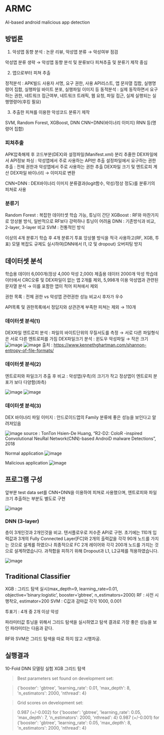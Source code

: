 # ARMC
AI-based android malicious app detection

## 방법론
1. 악성앱 동향 분석 : 논문 리뷰, 악성앱 분류 → 악성여부 점검

악성앱 분류 생략 → 악성앱 동향 분석 및 분류보다 피쳐추출 및 분류기 제작 중심

2. 앱으로부터 피쳐 추출

정적분석 : APK빌드 사용자 서명, 요구 권한, 사용 API리스트, 앱 문자열 집합, 실행명령어 집합, 실행파일 바이트 분포, 실행파일 이미지 등
동적분석 : 실제 동작하면서 요구하는 권한, 네트워크 접근여부, 네트워크 트래픽, 웹 요청, 파일 접근, 실제 실행되는 실행명령어(후킹 필요)

3. 추출한 피쳐를 이용한 악성코드 분류기 제작

SVM, Random Forest, XGBoost, DNN
CNN+DNN(바이너리 이미지)
RNN 등(명령어 집합)

### 피쳐추출

APK압축해제 후 코드부분(DEX)와 설정파일(Manifest.xml) 분리
추줄한 DEX파일에서 API정보 파싱 : 악성앱에서 주로 사용하는 API만 추출
설정파일에서 요구하는 권한 추출 : 전체 권한과 악성앱에서 주로 사용하는 권한 추출
DEX파일 크기 및 엔트로피 계산
DEX파일 바이너리 → 이미지로 변환

CNN+DNN : DEX바이너리 이미지 분류결과(logit함수, 악성/정상 정도)를 분류기의 피쳐로 사용

### 분류기

Random Forest : 복잡한 데이터셋 학습 가능, 튜닝이 간단
XGBoost : RF와 마찬가지로 앙상블 방식, 일반적으로 RF보다 강력하나 튜닝이 어려움
DNN : 기존방식과 비교, 2-layer, 3-layer 비교
SVM : 전통적인 방식

이상의 4개 분류기 학습 후 4개 분류기 투표
앙상블 방식을 적극 사용하고(RF, XGB, 투표) 모델 복잡도 규제도 실시하여(DNN에서 l1, l2 및 dropout) 오버피팅 방지

## 데이터셋 분석

학습용 데이터 6,000개(정상 4,000 악성 2,000) 제출용 데이터 2000개
악성 학습데이터에서 CRC오류 및 DEX파일이 없는 앱 2개를 제외, 5,998개 이용
악성앱과 관련된 문자열 분석 → 이를 포함한 앱이 적어 피쳐에서 제외


권한 목록 : 전체 권한 vs 악성앱 관련권한 성능 비교시 후자가 우수

API목록 및 권한목록에서 정답지와 상관관계 부족한 피쳐는 제외 → 110개

### 데이터셋 분석(1)
DEX파일 엔트로피 분석 : 파일의 바이트단위의 무질서도를 측정 → 서로 다른 파일형식은 서로 다른 엔트로피를 가짐 
DEX파일크기 분석 : 윈도우 악성파일 → 작은 크기
![image](https://user-images.githubusercontent.com/119989103/206964763-4c508291-7d24-4bf4-a76f-9dbba226001f.png)
![image](https://user-images.githubusercontent.com/119989103/206964775-7704c604-79ac-46de-91c0-94504eea2aef.png)
출처 : https://www.kennethghartman.com/shannon-entropy-of-file-formats/

### 데이터셋 분석(2)
엔트로피와 파일크기 추출 후 비교 : 악성앱(우측)의 크기가 작고 정상앱이 엔트로피 분포가 보다 다양함(좌측)

![image](https://user-images.githubusercontent.com/119989103/206964901-426ea56c-7ddf-48d2-9ddd-26820ede6cf5.png)
![image](https://user-images.githubusercontent.com/119989103/206964911-091f794f-0cc8-454d-996d-9de6cf08dcf0.png)

### 데이터셋 분석(3)
DEX 바이너리 파일 이미지 : 안드로이드앱의 Family 분류에 좋은 성능을 보인다고 알려져있음

![image](https://user-images.githubusercontent.com/119989103/206964974-a2090e2d-398e-43dc-b7dd-9d364fdefd05.png)
source : TonTon Hsien-De Huang, “R2-D2: ColoR -inspired Convolutional NeuRal Network(CNN)-based AndroiD malware Detections”, 2018

Normal application
![image](https://user-images.githubusercontent.com/119989103/206964985-895d84e7-b84d-4d2e-b27e-bafa80343ef8.png)

Malicious application
![image](https://user-images.githubusercontent.com/119989103/206964997-c9df431a-594c-4a92-b5c3-e3d1ae120961.png)

## 프로그램 구성
앞부분 test data set를 CNN+DNN을 이용하여 피쳐로 사용했으며,  엔트로피와 파일크기 추출하는 부분도 별도로 구현

![image](https://user-images.githubusercontent.com/119989103/206965139-6f6b929c-a6ba-452a-9a5b-3691f5b428c7.png)

### DNN (3-layer)
층이 3개인것과 2개인것을 비교.
텐서플로우로 저수준 API로 구현. 
초기에는 110개 입력값과 3개의 Fully Connected Layer[FC]와 2개의 출력값을  각각 90개 노드를 가지는 것으로 설계를 하였으나
최종적으로 FC 2개 레이어와 각각 200개 노드를 가지는 것으로 설계하였습니다. 
과적합을 피하기 위해 Dropout과 L1, L2규제를 적용하였습니다. 

![image](https://user-images.githubusercontent.com/119989103/206965233-10a7d7ce-cf83-4dfe-bfc1-fce66206fe56.png)

## Traditional Classifier
XGB : 그리드 탐색 실시(max_depth=9, learning_rate=0.01, objective=’binary:logistic’, booster=’gbtree’, n_estimators=2000)
RF : 사전 시행착오, estimator=200
SVM : C값과 감마값 각각 1000, 0.001

투표기 : 4개 중 2개 이상 악성

파라미터값 튜닝을 위해서 그리드 탐색을 실시하였고
탐색 결과로 가장 좋은 성능을 보인 파라미터는 다음과 같다.

RF와 SVM은 그리드 탐색을 따로 하지 않고 시행차공.

## 실행결과
10-Fold
DNN 모델링 실험
XGB 그리드 탐색

>Best parameters set found on development set:

>{'booster': 'gbtree', 'learning_rate': 0.01, 'max_depth': 8, 'n_estimators': 2000, 'nthread': 4}

>Grid scores on development set:

>0.987 (+/-0.002) for {'booster': 'gbtree', 'learning_rate': 0.05, 'max_depth': 7, 'n_estimators': 2000, 'nthread': 4}
>0.987 (+/-0.001) for {'booster': 'gbtree', 'learning_rate': 0.05, 'max_depth': 8, 'n_estimators': 2000, 'nthread': 4}




